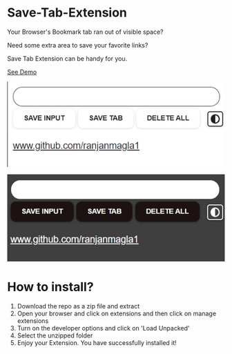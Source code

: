 # Save-Tab-Extension

Your Browser's Bookmark tab ran out of visible space?

Need some extra area to save your favorite links?

Save Tab Extension can be handy for you.

<a href = "https://ranjanmangla1.github.io/save-tab-extension/">See Demo</a>

![image dark mode](https://github.com/ranjanmangla1/save-tab-extension/blob/main/screenshots/light.png)

![image light mode](https://github.com/ranjanmangla1/save-tab-extension/blob/main/screenshots/dark.png)

# How to install?

1. Download the repo as a zip file and extract
2. Open your browser and click on extensions and then click on manage extensions
3. Turn on the developer options and click on 'Load Unpacked'
4. Select the unzipped folder 
5. Enjoy your Extension. You have successfully installed it!
